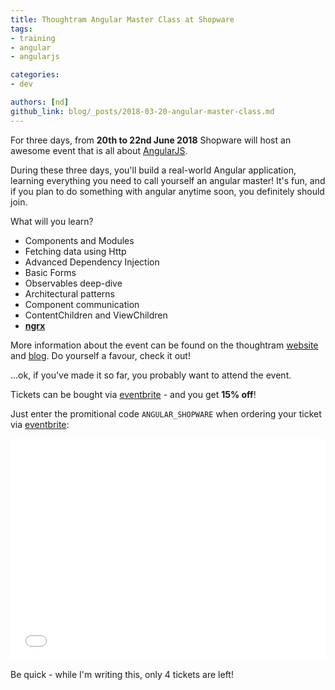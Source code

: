 ```yaml
---
title: Thoughtram Angular Master Class at Shopware 
tags:
- training
- angular
- angularjs

categories:
- dev

authors: [nd]
github_link: blog/_posts/2018-03-20-angular-master-class.md
---
```


For three days, from **20th to 22nd June 2018** Shopware will host an awesome event that is all about [AngularJS](https://angularjs.org/).

During these three days, you'll build a real-world Angular application, learning everything you need to call yourself an angular master! It's fun, and if you plan to do something with angular anytime soon, you definitely should join.

What will you learn?

- Components and Modules
- Fetching data using Http
- Advanced Dependency Injection
- Basic Forms
- Observables deep-dive
- Architectural patterns
- Component communication
- ContentChildren and ViewChildren
- [**ngrx**](http://ngrx.github.io/)

More information about the event can be found on the thoughtram [website](http://thoughtram.io/angular-master-class.html) and [blog](https://blog.thoughtram.io/announcements/2018/02/07/announcing-angular-master-class-at-shopware.html). Do yourself a favour, check it out!

...ok, if you've made it so far, you probably want to attend the event.

Tickets can be bought via [eventbrite](https://www.eventbrite.de/e/angular-master-class-shopware-tickets-42705611634) - and you get **15% off**!

Just enter the promitional code `ANGULAR_SHOPWARE` when ordering your ticket via [eventbrite](https://www.eventbrite.de/e/angular-master-class-shopware-tickets-42705611634):

<iframe width="100%" height="355" src="//eventbrite.de/tickets-external?eid=42705611634&amp;ref=etckt" frameborder="0" vspace="0" hspace="0" marginheight="5" marginwidth="5" scrolling="auto" allowtransparency="true"></iframe>

Be quick - while I'm writing this, only 4 tickets are left!